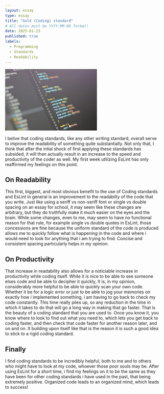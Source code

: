 ```yaml
---
layout: essay
type: essay
title: "Gold (Coding) standard"
# All dates must be YYYY-MM-DD format!
date: 2025-01-23
published: true
labels:
  - Programming
  - Standards
  - Readability
---
```

<img width="300px" class="rounded float-start pe-4" src="../img/standards.jpg">


I belive that coding standards, like any other writing standard, overall serve to improve the readability of something quite substantially. Not only that, I think that after the intial shock of first applying these standards has subsided, it will then actually result in an increase to the speed and productivity of the coder as well. My first week utilizing EsLint has only reaffirmed my feelings on this point.

## On Readability

This first, biggest, and most obvious benefit to the use of Coding standards and EsLint in general is an improvement to the readabilty of the code that you write. Just like using a seriff vs non-seriff font or single vs double spacing on an essay for school, it may seem like these changes are arbitrary, but they do truthfully make it much easier on the eyes and the brain. While some changes, even to me, may seem to have no functional reason for that rule, for example single vs double quotes in EsLint, those concessions are fine because the uniform standard of the code is produced allows me to quickly follow what is happening in the code and where i would need to look for anything that i am trying to find. Concise and consistent spacing particularly helps in my opinion.

## On Productivity 
That increase in readability also allows for a noticiable increase in productivity while coding itself. While it is nice to be able to see someone elses code and be able to decipher it quickly, It is, in my opinion, considerably more helpful to be able to quickly scan your own code. Whether it be for a logic error or just to be able to jog your memories on exactly how i implemented something, i am having to go back to check my code constantly. This time really piles up, so any reduction in the time in which it takes to do that will go a long way in making that go faster. That is the beauty of a coding standard that you are used to. Once you know it, you know where to look to find out what you need to, which lets you get back to coding faster, and then check that code faster for another reason later, and on and on. It building upon itself like that is the reason it is such a good idea to stick to a rigid coding standard.


## Finally
I find coding standards to be incredibly helpful, both to me and to others who might have to look at my code, whoever those poor souls may be. After using EsLint for a short time, i find my feelings on it to be the same as they have been for other coding standards i have used in the past, that being extremely positive. Organized code leads to an organized mind, which leads to success!
